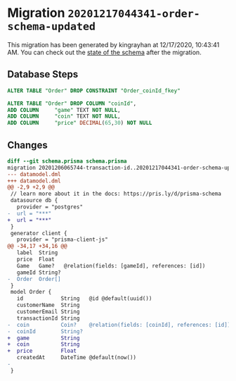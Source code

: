 # Migration `20201217044341-order-schema-updated`

This migration has been generated by kingrayhan at 12/17/2020, 10:43:41 AM.
You can check out the [state of the schema](./schema.prisma) after the migration.

## Database Steps

```sql
ALTER TABLE "Order" DROP CONSTRAINT "Order_coinId_fkey"

ALTER TABLE "Order" DROP COLUMN "coinId",
ADD COLUMN     "game" TEXT NOT NULL,
ADD COLUMN     "coin" TEXT NOT NULL,
ADD COLUMN     "price" DECIMAL(65,30) NOT NULL
```

## Changes

```diff
diff --git schema.prisma schema.prisma
migration 20201206065744-transaction-id..20201217044341-order-schema-updated
--- datamodel.dml
+++ datamodel.dml
@@ -2,9 +2,9 @@
 // learn more about it in the docs: https://pris.ly/d/prisma-schema
 datasource db {
   provider = "postgres"
-  url = "***"
+  url = "***"
 }
 generator client {
   provider = "prisma-client-js"
@@ -34,17 +34,16 @@
   label  String
   price  Float
   Game   Game?   @relation(fields: [gameId], references: [id])
   gameId String?
-  Order  Order[]
 }
 model Order {
   id            String   @id @default(uuid())
   customerName  String
   customerEmail String
   transactionId String
-  coin          Coin?    @relation(fields: [coinId], references: [id])
-  coinId        String?
+  game          String
+  coin          String
+  price         Float
   createdAt     DateTime @default(now())
-
 }
```


